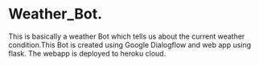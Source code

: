 # Weather_Bot.
This is basically a weather Bot which tells us about the current weather condition.This Bot is created using Google Dialogflow and web app using flask.
The webapp is deployed to heroku cloud.

